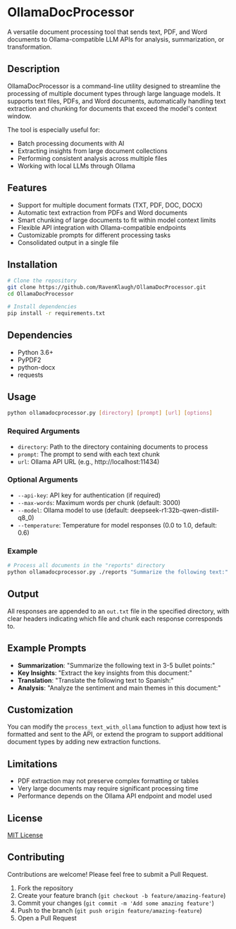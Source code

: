 # OllamaDocProcessor

A versatile document processing tool that sends text, PDF, and Word documents to Ollama-compatible LLM APIs for analysis, summarization, or transformation.

## Description

OllamaDocProcessor is a command-line utility designed to streamline the processing of multiple document types through large language models. It supports text files, PDFs, and Word documents, automatically handling text extraction and chunking for documents that exceed the model's context window.

The tool is especially useful for:
- Batch processing documents with AI
- Extracting insights from large document collections
- Performing consistent analysis across multiple files
- Working with local LLMs through Ollama

## Features

- Support for multiple document formats (TXT, PDF, DOC, DOCX)
- Automatic text extraction from PDFs and Word documents
- Smart chunking of large documents to fit within model context limits
- Flexible API integration with Ollama-compatible endpoints
- Customizable prompts for different processing tasks
- Consolidated output in a single file

## Installation

```bash
# Clone the repository
git clone https://github.com/RavenKlaugh/OllamaDocProcessor.git
cd OllamaDocProcessor

# Install dependencies
pip install -r requirements.txt
```

## Dependencies

- Python 3.6+
- PyPDF2
- python-docx
- requests

## Usage

```bash
python ollamadocprocessor.py [directory] [prompt] [url] [options]
```

### Required Arguments

- `directory`: Path to the directory containing documents to process
- `prompt`: The prompt to send with each text chunk
- `url`: Ollama API URL (e.g., http://localhost:11434)

### Optional Arguments

- `--api-key`: API key for authentication (if required)
- `--max-words`: Maximum words per chunk (default: 3000)
- `--model`: Ollama model to use (default: deepseek-r1:32b-qwen-distill-q8_0)
- `--temperature`: Temperature for model responses (0.0 to 1.0, default: 0.6)

### Example

```bash
# Process all documents in the "reports" directory
python ollamadocprocessor.py ./reports "Summarize the following text:" http://localhost:11434 --model llama2 --temperature 0.7
```

## Output

All responses are appended to an `out.txt` file in the specified directory, with clear headers indicating which file and chunk each response corresponds to.

## Example Prompts

- **Summarization**: "Summarize the following text in 3-5 bullet points:"
- **Key Insights**: "Extract the key insights from this document:"
- **Translation**: "Translate the following text to Spanish:"
- **Analysis**: "Analyze the sentiment and main themes in this document:"

## Customization

You can modify the `process_text_with_ollama` function to adjust how text is formatted and sent to the API, or extend the program to support additional document types by adding new extraction functions.

## Limitations

- PDF extraction may not preserve complex formatting or tables
- Very large documents may require significant processing time
- Performance depends on the Ollama API endpoint and model used

## License

[MIT License](LICENSE)

## Contributing

Contributions are welcome! Please feel free to submit a Pull Request.

1. Fork the repository
2. Create your feature branch (`git checkout -b feature/amazing-feature`)
3. Commit your changes (`git commit -m 'Add some amazing feature'`)
4. Push to the branch (`git push origin feature/amazing-feature`)
5. Open a Pull Request
